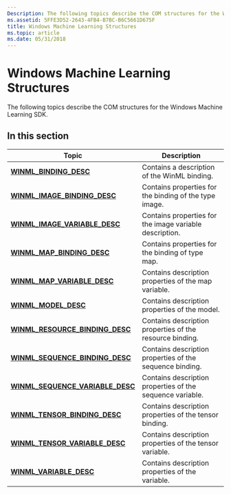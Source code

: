 ```yaml
---
Description: The following topics describe the COM structures for the Windows Machine Learning SDK.
ms.assetid: 5FFE3D52-2643-4FB4-B7BC-B6C5661D675F
title: Windows Machine Learning Structures
ms.topic: article
ms.date: 05/31/2018
---
```


# Windows Machine Learning Structures

The following topics describe the COM structures for the Windows Machine Learning SDK.

## In this section



| Topic                                                                                          | Description                                                          |
|------------------------------------------------------------------------------------------------|----------------------------------------------------------------------|
| [**WINML\_BINDING\_DESC**](/windows/win32/api/winml/ns-winml-winml_binding_desc)<br/>                      | Contains a description of the WinML binding.<br/>              |
| [**WINML\_IMAGE\_BINDING\_DESC**](/windows/win32/api/winml/ns-winml-winml_image_binding_desc)<br/>         | Contains properties for the binding of the type image.<br/>    |
| [**WINML\_IMAGE\_VARIABLE\_DESC**](/windows/win32/api/winml/ns-winml-winml_image_variable_desc)<br/>       | Contains properties for the image variable description.<br/>   |
| [**WINML\_MAP\_BINDING\_DESC**](/windows/win32/api/winml/ns-winml-winml_map_binding_desc)<br/>             | Contains properties for the binding of type map.<br/>          |
| [**WINML\_MAP\_VARIABLE\_DESC**](/windows/win32/api/winml/ns-winml-winml_map_variable_desc)<br/>           | Contains description properties of the map variable.<br/>      |
| [**WINML\_MODEL\_DESC**](/windows/win32/api/winml/ns-winml-winml_model_desc)<br/>                          | Contains description properties of the model.<br/>             |
| [**WINML\_RESOURCE\_BINDING\_DESC**](/windows/win32/api/winml/ns-winml-winml_resource_binding_desc)<br/>   | Contains description properties of the resource binding.<br/>  |
| [**WINML\_SEQUENCE\_BINDING\_DESC**](/windows/win32/api/winml/ns-winml-winml_sequence_binding_desc)<br/>   | Contains description properties of the sequence binding.<br/>  |
| [**WINML\_SEQUENCE\_VARIABLE\_DESC**](/windows/win32/api/winml/ns-winml-winml_sequence_variable_desc)<br/> | Contains description properties of the sequence variable.<br/> |
| [**WINML\_TENSOR\_BINDING\_DESC**](/windows/win32/api/winml/ns-winml-winml_tensor_binding_desc)<br/>       | Contains description properties of the tensor binding.<br/>    |
| [**WINML\_TENSOR\_VARIABLE\_DESC**](/windows/win32/api/winml/ns-winml-winml_tensor_variable_desc)<br/>     | Contains description properties of the tensor variable.<br/>   |
| [**WINML\_VARIABLE\_DESC**](/windows/win32/api/winml/ns-winml-winml_variable_desc)<br/>                    | Contains description properties of the variable.<br/>          |



 

 

 